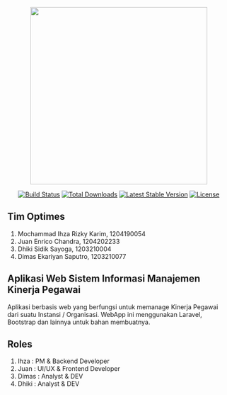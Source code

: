 <p align="center"><a href="https://laravel.com" target="_blank"><img src="https://raw.githubusercontent.com/laravel/art/master/logo-lockup/5%20SVG/2%20CMYK/1%20Full%20Color/laravel-logolockup-cmyk-red.svg" width="400"></a></p>

<p align="center">
<a href="https://travis-ci.org/laravel/framework"><img src="https://travis-ci.org/laravel/framework.svg" alt="Build Status"></a>
<a href="https://packagist.org/packages/laravel/framework"><img src="https://img.shields.io/packagist/dt/laravel/framework" alt="Total Downloads"></a>
<a href="https://packagist.org/packages/laravel/framework"><img src="https://img.shields.io/packagist/v/laravel/framework" alt="Latest Stable Version"></a>
<a href="https://packagist.org/packages/laravel/framework"><img src="https://img.shields.io/packagist/l/laravel/framework" alt="License"></a>
</p>

## Tim Optimes

1. Mochammad Ihza Rizky Karim, 1204190054
2. Juan Enrico Chandra, 1204202233
3. Dhiki Sidik Sayoga, 1203210004
4. Dimas Ekariyan Saputro, 1203210077

## Aplikasi Web Sistem Informasi Manajemen Kinerja Pegawai

Aplikasi berbasis web yang berfungsi untuk memanage Kinerja Pegawai dari suatu Instansi / Organisasi. WebApp ini menggunakan Laravel, Bootstrap dan lainnya untuk bahan membuatnya.

## Roles

1. Ihza : PM & Backend Developer
2. Juan : UI/UX & Frontend Developer
3. Dimas : Analyst & DEV
4. Dhiki : Analyst & DEV
